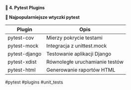**📝 4. Pytest Plugins**

  

**🔹 Najpopularniejsze wtyczki pytest**

| Plugin         | Opis                          |
|---------------|--------------------------------|
| pytest-cov    | Mierzy pokrycie testami       |
| pytest-mock   | Integracja z unittest.mock    |
| pytest-django | Testowanie aplikacji Django  |
| pytest-xdist  | Równoległe uruchamianie testów |
| pytest-html   | Generowanie raportów HTML     |
#pytest #plugins #unit_tests 






